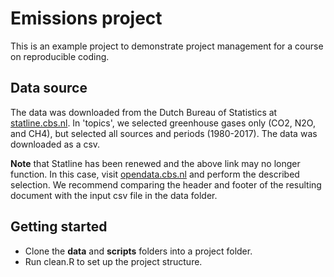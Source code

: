 # Emissions project

This is an example project to demonstrate project management for a course on reproducible coding.

## Data source
The data was downloaded from the Dutch Bureau of Statistics at [statline.cbs.nl](http://statline.cbs.nl/Statweb/selection/?VW=T&DM=SLEN&PA=7063ENG&D1=a&D2=a&D3=a&LA=EN&HDR=T&STB=G1,G2). In 'topics', we selected greenhouse gases only (CO2, N2O, and CH4), but selected all sources and periods (1980-2017). The data was downloaded as a csv.

**Note** that Statline has been renewed and the above link may no longer function. In this case, visit [opendata.cbs.nl](https://opendata.cbs.nl/statline/#/CBS/en/dataset/7063eng/table?ts=1537862508225) and perform the described selection. We recommend comparing the header and footer of the resulting document with the input csv file in the data folder.


## Getting started
- Clone the **data** and **scripts** folders into a project folder.
- Run clean.R to set up the project structure.
